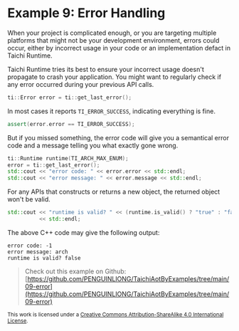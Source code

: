# Example 9: Error Handling

When your project is complicated enough, or you are targeting multiple
platforms that might not be your development environment, errors could
occur, either by incorrect usage in your code or an implementation defact
in Taichi Runtime.

Taichi Runtime tries its best to ensure your incorrect usage doesn't
propagate to crash your application. You might want to regularly check if
any error occurred during your previous API calls.

```cpp
ti::Error error = ti::get_last_error();
```

In most cases it reports `TI_ERROR_SUCCESS`, indicating everything is
fine.

```cpp
assert(error.error == TI_ERROR_SUCCESS);
```

But if you missed something, the error code will give you a semantical
error code and a message telling you what exactly gone wrong.

```cpp
ti::Runtime runtime(TI_ARCH_MAX_ENUM);
error = ti::get_last_error();
std::cout << "error code: " << error.error << std::endl;
std::cout << "error message: " << error.message << std::endl;
```

For any APIs that constructs or returns a new object, the returned object
won't be valid.

```cpp
std::cout << "runtime is valid? " << (runtime.is_valid() ? "true" : "false")
          << std::endl;
```

The above C++ code may give the following output:

```plaintext
error code: -1
error message: arch
runtime is valid? false
```

> Check out this example on Github: [https://github.com/PENGUINLIONG/TaichiAotByExamples/tree/main/09-error](https://github.com/PENGUINLIONG/TaichiAotByExamples/tree/main/09-error)

<sub>This work is licensed under a <a rel="license" href="http://creativecommons.org/licenses/by-sa/4.0/">Creative Commons Attribution-ShareAlike 4.0 International License</a>.</sub>